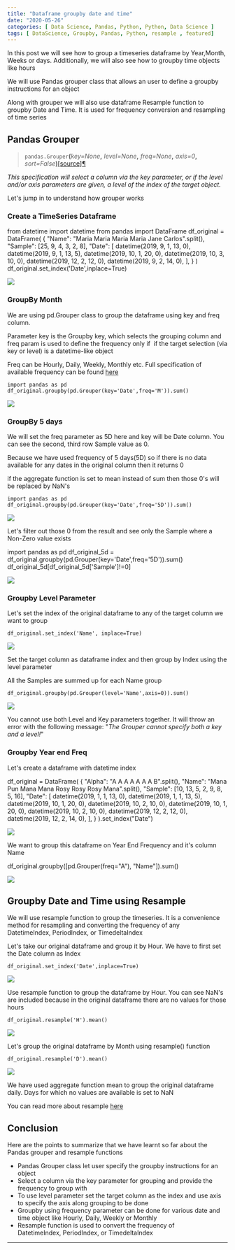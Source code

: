 ```yaml
---
title: "Dataframe groupby date and time"
date: "2020-05-26"
categories: [ Data Science, Pandas, Python, Python, Data Science ]
tags: [ DataScience, Groupby, Pandas, Python, resample , featured]
---
```


In this post we will see how to group a timeseries dataframe by Year,Month, Weeks or days. Additionally, we will also see how to groupby time objects like hours

We will use Pandas grouper class that allows an user to define a groupby instructions for an object

Along with grouper we will also use dataframe Resample function to groupby Date and Time. It is used for frequency conversion and resampling of time series

## **Pandas Grouper**

> `pandas.Grouper`**(**_key=None_**,** _level=None_**,** _freq=None_**,** _axis=0_**,** _sort=False_**)**[\[source\]](http://github.com/pandas-dev/pandas/blob/v1.0.3/pandas/core/groupby/grouper.py#L35-L215)[¶](https://pandas.pydata.org/pandas-docs/stable/reference/api/pandas.Grouper.html?highlight=grouper#pandas.Grouper)

_This specification will select a column via the key parameter, or if the level and/or axis parameters are given, a level of the index of the target object._

Let's jump in to understand how grouper works

### **Create a TimeSeries Dataframe**

from datetime import datetime
from pandas import DataFrame
 df\_original = DataFrame(
            {
                "Name": "Maria Maria Maria Maria Jane Carlos".split(),
                "Sample": \[25, 9, 4, 3, 2, 8\],
                "Date": \[
                    datetime(2019, 9, 1, 13, 0),
                    datetime(2019, 9, 1, 13, 5),
                    datetime(2019, 10, 1, 20, 0),
                    datetime(2019, 10, 3, 10, 0),
                    datetime(2019, 12, 2, 12, 0),
                    datetime(2019, 9, 2, 14, 0),
                \],
            }
        )
df\_original.set\_index('Date',inplace=True)

![](/images/2020/05/image-12.png)

### **GroupBy Month**

We are using pd.Grouper class to group the dataframe using key and freq column.

Parameter key is the Groupby key, which selects the grouping column and freq param is used to define the frequency only if  if the target selection (via key or level) is a datetime-like object

Freq can be Hourly, Daily, Weekly, Monthly etc. Full specification of available frequency can be found [here](https://pandas.pydata.org/pandas-docs/stable/user_guide/timeseries.html#offset-aliases)

```
import pandas as pd
df_original.groupby(pd.Grouper(key='Date',freq='M')).sum()
```

![](/images/2020/05/image-13.png)

### **GroupBy 5 days**

We will set the freq parameter as 5D here and key will be Date column. You can see the second, third row Sample value as 0.

Because we have used frequency of 5 days(5D) so if there is no data available for any dates in the original column then it returns 0

if the aggregate function is set to mean instead of sum then those 0's will be replaced by NaN's

```
import pandas as pd
df_original.groupby(pd.Grouper(key='Date',freq='5D')).sum()
```

![](/images/2020/05/image-14.png)

Let's filter out those 0 from the result and see only the Sample where a Non-Zero value exists

import pandas as pd
df\_original\_5d = df\_original.groupby(pd.Grouper(key='Date',freq='5D')).sum()
df\_original\_5d\[df\_original\_5d\['Sample'\]!=0\]

![](/images/2020/05/image-15.png)

### Groupby Level Parameter

Let's set the index of the original dataframe to any of the target column we want to group

```
df_original.set_index('Name', inplace=True)
```

![](/images/2020/05/image-16.png)

Set the target column as dataframe index and then group by Index using the level parameter

All the Samples are summed up for each Name group

```
df_original.groupby(pd.Grouper(level='Name',axis=0)).sum()
```

![](/images/2020/05/image-17.png)

You cannot use both Level and Key parameters together. It will throw an error with the following message: "_The Grouper cannot specify both a key and a level!_"

### **Groupby Year end Freq**

Let's create a dataframe with datetime index

df\_original = DataFrame(
            {
                "Alpha": "A A A A A A A B".split(),
                "Name": "Mana Pun Mana Mana Rosy Rosy Rosy Mana".split(),
                "Sample": \[10, 13, 5, 2, 9, 8, 5, 16\],
                "Date": \[
                    datetime(2019, 1, 1, 13, 0),
                    datetime(2019, 1, 1, 13, 5),
                    datetime(2019, 10, 1, 20, 0),
                    datetime(2019, 10, 2, 10, 0),
                    datetime(2019, 10, 1, 20, 0),
                    datetime(2019, 10, 2, 10, 0),
                    datetime(2019, 12, 2, 12, 0),
                    datetime(2019, 12, 2, 14, 0),
                \],
            }
        ).set\_index("Date")

![](/images/2020/05/image-23.png)

We want to group this dataframe on Year End Frequency and it's column Name

df\_original.groupby(\[pd.Grouper(freq="A"), "Name"\]).sum()

![](/images/2020/05/image-24.png)

## **Groupby Date and Time using Resample**

We will use resample function to group the timeseries. It is a convenience method for resampling and converting the frequency of any DatetimeIndex, PeriodIndex, or TimedeltaIndex

Let's take our original dataframe and group it by Hour. We have to first set the Date column as Index

```
df_original.set_index('Date',inplace=True)
```

![](/images/2020/05/image-18.png)

Use resample function to group the dataframe by Hour. You can see NaN's are included because in the original dataframe there are no values for those hours

```
df_original.resample('H').mean()
```

![](/images/2020/05/image-19.png)

Let's group the original dataframe by Month using resample() function

```
df_original.resample('D').mean()
```

![](/images/2020/05/image-20.png)

We have used aggregate function mean to group the original dataframe daily. Days for which no values are available is set to NaN

You can read more about resample [here](https://kanoki.org/2020/04/14/resample-and-interpolate-time-series-data/)

## **Conclusion**

Here are the points to summarize that we have learnt so far about the Pandas grouper and resample functions

- Pandas Grouper class let user specify the groupby instructions for an object
- Select a column via the key parameter for grouping and provide the frequency to group with
- To use level parameter set the target column as the index and use axis to specify the axis along grouping to be done
- Groupby using frequency parameter can be done for various date and time object like Hourly, Daily, Weekly or Monthly
- Resample function is used to convert the frequency of DatetimeIndex, PeriodIndex, or TimedeltaIndex

* * *
